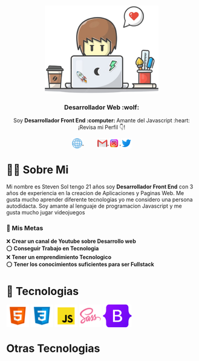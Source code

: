 <p align = "center" width="200px">
  <img src = "https://github.com/steven55sol/steven55sol/blob/main/logo-person.png" width="300px" />  
  <h3 align="center">Desarrollador Web :wolf:</h3>
</p>

 <p align="center">Soy <strong>Desarrollador Front End :computer: </strong> Amante del Javascript :heart: <br />¡Revisa mi Perfil 👇!</p>

<p align="center">
   <a href="https://youtube.com/midudev" target="blank" style='margin-right:35px'>
    <img align="center" src="https://github.com/steven55sol/steven55sol/blob/main/web.png" alt="mi web icon" height="28px" width="28px"/>
  </a>
  <a href="https://instagram.com/midu.dev" target="blank">
    <img align="center" src="https://github.com/steven55sol/steven55sol/blob/main/gmail.png" alt="Mi gmail icon" height="28px" width="28px" />
  </a>
  <a href="https://twitter.com/midudev" target="blank">
    <img align="center" src="https://github.com/steven55sol/steven55sol/blob/main/instagram.png" alt="Mi Instagram icon" height="28px" width="28px" />
  </a>
  <a href="https://twitter.com/midudev" target="blank">
    <img align="center" src="https://github.com/steven55sol/steven55sol/blob/main/twitter.png" alt="Mi Twitter icon" height="28px" width="28px" />
  </a>
</p>



# :man_technologist: Sobre Mi

<p>
Mi nombre es Steven Sol tengo 21 años soy <strong>Desarrollador Front End</strong> con 3 años de experiencia en la creacion de Aplicaciones y Paginas Web.
Me gusta mucho aprender diferente tecnologias yo me considero una persona autodidacta. Soy amante al lenguaje de programacion Javascript y me gusta mucho jugar videojuegos

</p>


### :checkered_flag: Mis Metas

:x: <strong>Crear un canal de Youtube sobre Desarrollo web</strong> \
:o: <strong>Conseguir Trabajo en Tecnologia </strong> \
:x: <strong>Tener un emprendimiento Tecnologico</strong> \
:o: <strong>Tener los conocimientos suficientes para ser Fullstack</strong>

# :pill: Tecnologias

<p>
    <img align="center" src="https://github.com/steven55sol/steven55sol/blob/main/html.png" alt="Html icon" height="60px" width="60px"/>
    <img align="center" src="https://github.com/steven55sol/steven55sol/blob/main/css3.png" alt="CSS icon" height="60px" width="60px" />
    <img align="center" src="https://github.com/steven55sol/steven55sol/blob/main/javascript.png" alt=" JS icon" height="60px" width="60px" />
    <img align="center" src="https://github.com/steven55sol/steven55sol/blob/main/sass.png" alt="Sass icon" height="60px" width="60px" />
    <img align="center" src="https://github.com/steven55sol/steven55sol/blob/main/bootstrap.png" alt="Bootstrap icon" height="60px" width="75px" />
</p>

# Otras Tecnologias
